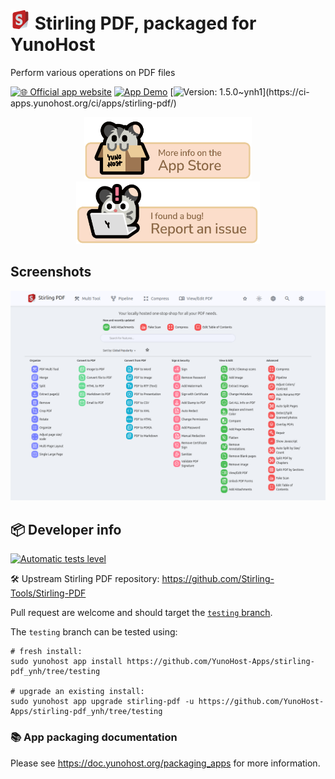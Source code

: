 <!--
N.B.: This README was automatically generated by <https://github.com/YunoHost/apps_tools/blob/main/readme_generator>
It shall NOT be edited by hand.
-->

<h1>
  <img src="https://raw.githubusercontent.com/YunoHost/apps/main/logos/stirling-pdf.png" width="32px" alt="Logo of Stirling PDF">
  Stirling PDF, packaged for YunoHost
</h1>

Perform various operations on PDF files

[![🌐 Official app website](https://img.shields.io/badge/Official_app_website-darkgreen?style=for-the-badge)](https://www.stirlingpdf.com/)
[![App Demo](https://img.shields.io/badge/App_Demo-blue?style=for-the-badge)](https://stirlingpdf.io/)
[![Version: 1.5.0~ynh1](https://img.shields.io/badge/Version-1.5.0~ynh1-rgb(18,138,11)?style=for-the-badge)](https://ci-apps.yunohost.org/ci/apps/stirling-pdf/)

<div align="center">
<a href="https://apps.yunohost.org/app/stirling-pdf"><img height="100px" src="https://github.com/YunoHost/yunohost-artwork/raw/refs/heads/main/badges/neopossum-badges/badge_more_info_on_the_appstore.svg"/></a>
<a href="https://github.com/YunoHost-Apps/stirling-pdf_ynh/issues"><img height="100px" src="https://github.com/YunoHost/yunohost-artwork/raw/refs/heads/main/badges/neopossum-badges/badge_report_an_issue.svg"/></a>
</div>


## Screenshots
![Screenshot of Stirling PDF](./doc/screenshots/screenshot.png)

## 📦 Developer info

[![Automatic tests level](https://apps.yunohost.org/badge/cilevel/stirling-pdf)](https://ci-apps.yunohost.org/ci/apps/stirling-pdf/)

🛠️ Upstream Stirling PDF repository: <https://github.com/Stirling-Tools/Stirling-PDF>

Pull request are welcome and should target the [`testing` branch](https://github.com/YunoHost-Apps/stirling-pdf_ynh/tree/testing).

The `testing` branch can be tested using:
```
# fresh install:
sudo yunohost app install https://github.com/YunoHost-Apps/stirling-pdf_ynh/tree/testing

# upgrade an existing install:
sudo yunohost app upgrade stirling-pdf -u https://github.com/YunoHost-Apps/stirling-pdf_ynh/tree/testing
```

### 📚 App packaging documentation

Please see <https://doc.yunohost.org/packaging_apps> for more information.